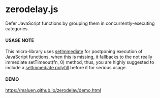 # zerodelay.js
Defer JavaScript functions by grouping them in concurrently-executing categories.

#### USAGE NOTE
This micro-library uses [setImmediate](https://developer.mozilla.org/en-US/docs/Web/API/Window.setImmediate) for postponing execution of JavaScript functions, when this is missing, it fallbacks to the not really immediate setTimeout(fn, 0) method, thus, you are highly suggested to include a [setImmediate polyfill](https://github.com/YuzuJS/setImmediate) before it for serious usage.

#### DEMO
https://maluen.github.io/zerodelay/demo.html
